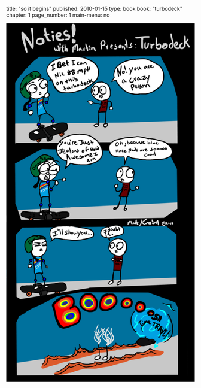 title: "so it begins"
published: 2010-01-15
type: book
book: "turbodeck"
chapter: 1
page_number: 1
main-menu: no

![thefirstpage](/static/images/turbodeck.png)

